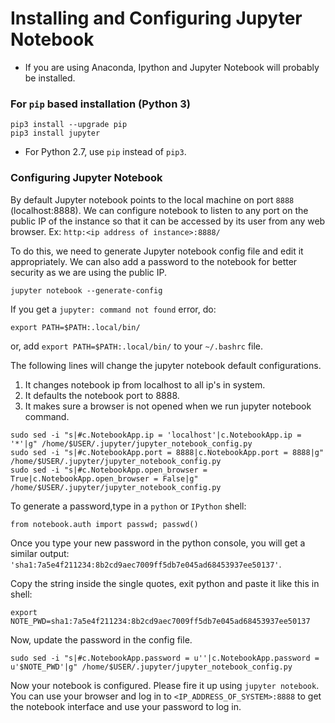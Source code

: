 # Installing and Configuring Jupyter Notebook

* If you are using Anaconda, Ipython and Jupyter Notebook will probably be installed. 

### For `pip` based installation (Python 3)
```
pip3 install --upgrade pip
pip3 install jupyter
```
* For Python 2.7, use `pip` instead of `pip3`.

### Configuring Jupyter Notebook

By default Jupyter notebook points to the local machine on port `8888` (localhost:8888). 
We can configure notebook to listen to any port on the public IP of the instance so that it can be accessed by its user from any web browser. 
Ex: `http:<ip address of instance>:8888/`


To do this, we need to generate Jupyter notebook config file and edit it appropriately. 
We can also add a password to the notebook for better security as we are using the public IP.

```
jupyter notebook --generate-config
```

If you get a `jupyter: command not found` error, do:
```
export PATH=$PATH:.local/bin/
```
or, add `export PATH=$PATH:.local/bin/` to your `~/.bashrc` file.

The following lines will change the jupyter notebook default configurations.


1. It changes notebook ip from localhost to all ip's in system.    
2. It defaults the notebook port to 8888.    
3. It makes sure a browser is not opened when we run jupyter notebook command.    
```
sudo sed -i "s|#c.NotebookApp.ip = 'localhost'|c.NotebookApp.ip = '*'|g" /home/$USER/.jupyter/jupyter_notebook_config.py
sudo sed -i "s|#c.NotebookApp.port = 8888|c.NotebookApp.port = 8888|g" /home/$USER/.jupyter/jupyter_notebook_config.py
sudo sed -i "s|#c.NotebookApp.open_browser = True|c.NotebookApp.open_browser = False|g" /home/$USER/.jupyter/jupyter_notebook_config.py
```


To generate a password,type in a `python` or `IPython` shell:
```
from notebook.auth import passwd; passwd()
```
Once you type your new password in the python console, you will get a similar output:
`'sha1:7a5e4f211234:8b2cd9aec7009ff5db7e045ad68453937ee50137'`.


Copy the string inside the single quotes, exit python and paste it like this in shell:
      
`export NOTE_PWD=sha1:7a5e4f211234:8b2cd9aec7009ff5db7e045ad68453937ee50137`

Now, update the password in the config file.
```
sudo sed -i "s|#c.NotebookApp.password = u''|c.NotebookApp.password = u'$NOTE_PWD'|g" /home/$USER/.jupyter/jupyter_notebook_config.py
```

Now your notebook is configured.
Please fire it up using `jupyter notebook`. You can use your browser and log in to `<IP_ADDRESS_OF_SYSTEM>:8888` to get the notebook interface and use your password to log in.
